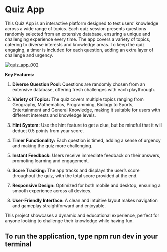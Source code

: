 # Quiz App
This Quiz App is an interactive platform designed to test users’ knowledge across a wide range of topics. Each quiz session presents questions randomly selected from an extensive database, ensuring a unique and challenging experience every time. The app covers a variety of topics, catering to diverse interests and knowledge areas. To keep the quiz engaging, a timer is included for each question, adding an extra layer of challenge and urgency.

![quiz_app_002](https://github.com/user-attachments/assets/3ec1d4c1-6396-4516-9ab9-db55b3c29ef1)

**Key Features:**

1. **Diverse Question Pool:** Questions are randomly chosen from an extensive database, offering fresh challenges with each playthrough.

2. **Variety of Topics:** The quiz covers multiple topics ranging from Geography, Mathematics, Programming, Biology to Sports, Entertainment and General Knowledge, making it suitable for users with different interests and knowledge levels.

3. **Hint System:** Use the hint feature to get a clue, but be mindful that it will deduct 0.5 points from your score.

4. **Timer Functionality:** Each question is timed, adding a sense of urgency and making the quiz more challenging.

5. **Instant Feedback:** Users receive immediate feedback on their answers, promoting learning and engagement.

6. **Score Tracking:** The app tracks and displays the user’s score throughout the quiz, with the total score provided at the end.

7. **Responsive Design:** Optimized for both mobile and desktop, ensuring a smooth experience across all devices.

8. **User-Friendly Interface:** A clean and intuitive layout makes navigation and gameplay straightforward and enjoyable.


This project showcases a dynamic and educational experience, perfect for anyone looking to challenge their knowledge while having fun.

## To run the application, type **npm run dev** in your terminal
